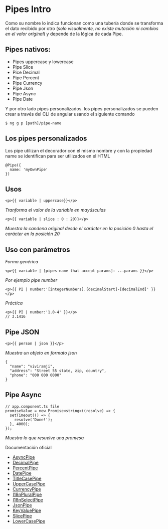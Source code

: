 # Pipes Intro

Como su nombre lo indica funcionan como una tubería donde se transforma el dato recibido por otro (_solo visualmente, no existe mutación ni cambios en el valor original_) y depende de la lógica de cada Pipe.

## Pipes nativos:

- Pipes uppercase y lowercase
- Pipe Slice
- Pice Decimal
- Pipe Percent
- Pipe Currency
- Pipe Json
- Pipe Async
- Pipe Date

Y por otro lado pipes personalizados.
los pipes personalizados se pueden crear a través del CLI de angular usando el siguiente comando

```
$ ng g p [path]/pipe-name
```

## Los pipes personalizados

Los pipe utilizan el decorador con el mismo nombre y con la propiedad name se identifican para ser utilizados en el HTML

```
@Pipe({
  name: 'myOwnPipe'
})
```

## Usos

```
<p>{{ variable | uppercase}}</p>
```

_Tranforma el valor de la variable en mayúsculas_

```
<p>{{ variable | slice : 0 : 20}}</p>
```

_Muestra la candena original desde el carácter en la posición 0 hasta el carácter en la posición 20_

## Uso con parámetros

_Forma genérica_

```
<p>{{ variable | [pipes-name that accept params]: ...params }}</p>
```

_Por ejemplo pipe number_

```
<p>{{ PI | number:'[integerNumbers].[decimalStart]-[decimalEnd]' }}</p>
```

_Práctica_

```
<p>{{ PI | number:'1.0-4' }}</p>
// 3.1416
```

## Pipe JSON

```
<p>{{ person | json }}</p>
```

_Muestra un objeto en formato json_

```
{
  "name": "viviramji",
  "address": "Street 55 state, zip, country",
  "phone": "000 000 0000"
}
```

## Pipe Async

```
// app.component.ts file
promiseValue = new Promise<string>((resolve) => {
  setTimeout(() => {
    resolve('Done!');
  }, 4000);
});
```

_Muestra lo que resuelve una promesa_

Documentación oficial

- [AsyncPipe](https://angular.io/api/common/AsyncPipe)
- [DecimalPipe](https://angular.io/api/common/DecimalPipe)
- [PercentPipe](https://angular.io/api/common/PercentPipe)
- [DatePipe](https://angular.io/api/common/DatePipe)
- [TitleCasePipe](https://angular.io/api/common/TitleCasePipe)
- [UpperCasePipe](https://angular.io/api/common/UpperCasePipe)
- [CurrencyPipe](https://angular.io/api/common/CurrencyPipe)
- [I18nPluralPipe](https://angular.io/api/common/I18nPluralPipe)
- [I18nSelectPipe](https://angular.io/api/common/I18nSelectPipe)
- [JsonPipe](https://angular.io/api/common/JsonPipe)
- [KeyValuePipe](https://angular.io/api/common/KeyValuePipe)
- [SlicePipe](https://angular.io/api/common/SlicePipe)
- [LowerCasePipe](https://angular.io/api/common/LowerCasePipe)
